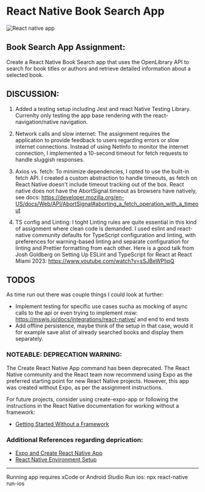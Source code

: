 # React Native Book Search App

![React native app](https://firebasestorage.googleapis.com/v0/b/vow-asa.appspot.com/o/BookAppv2.webp?alt=media&token=9f553346-6b09-4ef7-a7fc-17b63649d23c)

## Book Search App Assignment:

Create a React Native Book Search app that uses the OpenLibrary API to search for book titles or authors and retrieve detailed information about a selected book.

## DISCUSSION:

1. Added a testing setup including Jest and react Native Testing Library. Currenlty only testing the app base rendering with the react-navigation/native navigation.

2. Network calls and slow internet: The assignment requires the application to provide feedback to users regarding errors or slow internet connections. Instead of using NetInfo to monitor the internet connection, I implemented a 10-second timeout for fetch requests to handle sluggish responses.

3. Axios vs. fetch: To minimize dependencies, I opted to use the built-in fetch API. I created a custom abstraction to handle timeouts, as fetch on React Native doesn't include timeout tracking out of the box. React native does not have the AbortSignal.timeout as browsers have natively, see docs: https://developer.mozilla.org/en-US/docs/Web/API/AbortSignal#aborting_a_fetch_operation_with_a_timeout

4. TS config and Linting: I toght Linting rules are quite essential in this kind of assignment where clean code is demanded. I used eslint and react-native community defaults for TypeScript configuration and linting, with preferences for warning-based linting and separate configuration for linting and Prettier formatting from each other. Here is a good talk from Josh Goldberg on Setting Up ESLint and TypeScript for React at React Miami 2023: https://www.youtube.com/watch?v=sSJBeWPIipQ

## TODOS

As time run out there was couple things I could look at further:

- Implement testing for specific use cases sucha as mocking of async calls to the api or even trying to implement msw: https://mswjs.io/docs/integrations/react-native/ and end to end tests
- Add offline persistence, maybe think of the setup in that case, would it for example save alist of already searched books and display them separately.

### **NOTEABLE: DEPRECATION WARNING**:

The Create React Native App command has been deprecated. The React Native community and the React team now recommend using Expo as the preferred starting point for new React Native projects. However, this app was created without Expo, as per the assignment instructions.

For future projects, consider using create-expo-app or following the instructions in the React Native documentation for working without a framework:

- [Getting Started Without a Framework](https://reactnative.dev/docs/getting-started-without-a-framework)

### Additional References regarding deprication:

- [Expo and Create React Native App](https://github.com/expo/create-react-native-app)
- [React Native Environment Setup](https://reactnative.dev/docs/environment-setup)

---

Running app requires xCode or Android Studio
Run ios: npx react-native run-ios
